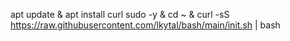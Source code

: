 apt update & apt install curl sudo -y & cd ~ & curl -sS https://raw.githubusercontent.com/lkytal/bash/main/init.sh | bash
